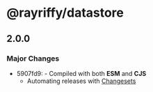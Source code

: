 # @rayriffy/datastore

## 2.0.0

### Major Changes

- 5907fd9: - Compiled with both **ESM** and **CJS**
  - Automating releases with [Changesets](https://github.com/changesets/changesets)
